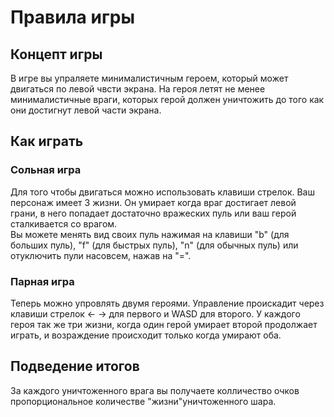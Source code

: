 # Правила игры

## Концепт игры
В игре вы упраляете минималистичным героем, который может двигаться по левой чвсти экрана. На героя летят не менее минималистичные враги, которых герой должен уничтожить до того как они достигнут левой части экрана. 

## Как играть
### Сольная игра
Для того чтобы двигаться можно использовать клавиши стрелок. 
Ваш персонаж имеет 3 жизни. Он умирает когда враг достигает левой грани, в него попадает достаточно вражеских пуль или ваш герой сталкивается со врагом.  
Вы можете менять вид своих пуль нажимая на клавиши "b" (для больших пуль), "f" (для быстрых пуль), "n" (для обычных пуль) или отуключить пули насовсем, нажав на "=".

### Парная игра
Теперь можно упровлять двумя героями. Управление проискадит через клавиши стрелок <- -> для первого и WASD для второго.
У каждого героя так же три жизни, когда один герой умирает второй продолжает играть, и возраждение происходит только когда умирают оба.
## Подведение итогов
За каждого уничтоженного врага вы получаете колличество очков пропорциональное количестве "жизни"уничтоженного шара.
